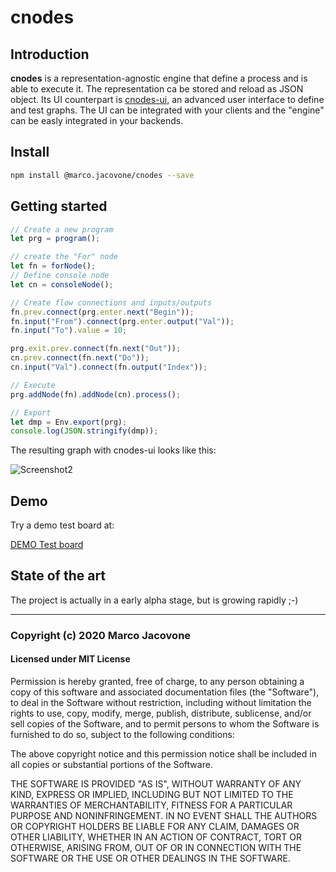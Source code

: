 # cnodes

## Introduction

**cnodes** is a representation-agnostic engine that define a process and is able
to execute it. The representation ca be stored and reload as JSON object.
Its UI counterpart is [cnodes-ui](https://github.com/marco-jacovone/cnodes-ui), an advanced user interface to define and test
graphs. The UI can be integrated with your clients and the "engine" can be easly integrated
in your backends.

## Install

```bash
npm install @marco.jacovone/cnodes --save
```

## Getting started

```js
// Create a new program
let prg = program();

// create the "For" node
let fn = forNode();
// Define console node
let cn = consoleNode();

// Create flow connections and inputs/outputs
fn.prev.connect(prg.enter.next("Begin"));
fn.input("From").connect(prg.enter.output("Val"));
fn.input("To").value = 10;

prg.exit.prev.connect(fn.next("Out"));
cn.prev.connect(fn.next("Do"));
cn.input("Val").connect(fn.output("Index"));

// Execute
prg.addNode(fn).addNode(cn).process();

// Export
let dmp = Env.export(prg);
console.log(JSON.stringify(dmp));
```

The resulting graph with cnodes-ui looks like this:

![Screenshot2](https://github.com/marco-jacovone/cnodes-ui/blob/main/doc/images/screenshot2.png?raw=true)

## Demo

Try a demo test board at:

[DEMO Test board](https://unpkg.com/@marco.jacovone/cnodes-ui/dist/index.html)

## State of the art

The project is actually in a early alpha stage, but is growing rapidly ;-)

---

### Copyright (c) 2020 Marco Jacovone

#### Licensed under MIT License

Permission is hereby granted, free of charge, to any person obtaining a copy of this software and associated documentation files (the "Software"), to deal in the Software without restriction, including without limitation the rights to use, copy, modify, merge, publish, distribute, sublicense, and/or sell copies of the Software, and to permit persons to whom the Software is furnished to do so, subject to the following conditions:

The above copyright notice and this permission notice shall be included in all copies or substantial portions of the Software.

THE SOFTWARE IS PROVIDED "AS IS", WITHOUT WARRANTY OF ANY KIND, EXPRESS OR IMPLIED, INCLUDING BUT NOT LIMITED TO THE WARRANTIES OF MERCHANTABILITY, FITNESS FOR A PARTICULAR PURPOSE AND NONINFRINGEMENT. IN NO EVENT SHALL THE AUTHORS OR COPYRIGHT HOLDERS BE LIABLE FOR ANY CLAIM, DAMAGES OR OTHER LIABILITY, WHETHER IN AN ACTION OF CONTRACT, TORT OR OTHERWISE, ARISING FROM, OUT OF OR IN CONNECTION WITH THE SOFTWARE OR THE USE OR OTHER DEALINGS IN THE SOFTWARE.
